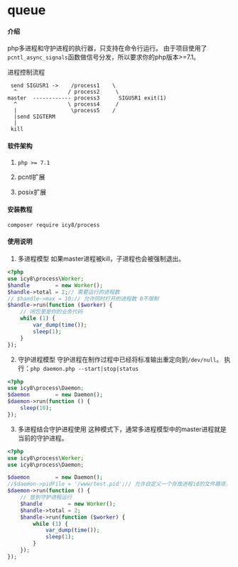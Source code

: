 # queue

#### 介绍
php多进程和守护进程的执行器，只支持在命令行运行。
由于项目使用了`pcntl_async_signals`函数做信号分发，所以要求你的php版本>=7.1。

进程控制流程

```
 send SIGUSR1 ->    /process1    \
  ^                / process2     \
master  ------------ process3      SIGUSR1 exit(1)
  ^                \ process4     /
  |                 \process5    /
  |send SIGTERM
  |
 kill
```

 #### 软件架构
 1. `php >= 7.1`

 2. pcntl扩展

 3. posix扩展

 #### 安装教程

 ```shell
composer require icy8/process
 ```

 #### 使用说明

 1. 多进程模型
 如果master进程被kill，子进程也会被强制退出。
 
 ```php
 <?php
 use icy8\process\Worker;
 $handle        = new Worker();
 $handle->total = 2;// 需要运行的进程数
 // $handle->max = 10;// 允许同时打开的进程数 0不限制
 $handle->run(function ($worker) {
     // 闭包里是你的业务代码    
     while (1) {
         var_dump(time());
         sleep(1);
     }
 });
 ```
 2. 守护进程模型
 守护进程在制作过程中已经将标准输出重定向到`/dev/null`。
执行：`php daemon.php --start|stop|status`
 
 ```php
 <?php
 use icy8\process\Daemon;
 $daemon        = new Daemon();
 $daemon->run(function () {    
     sleep(10);        
 });
 ```
 3. 多进程结合守护进程使用
 这种模式下，通常多进程模型中的master进程就是当前的守护进程。
 
 ```php
 <?php
 use icy8\process\Worker;
 use icy8\process\Daemon;
 
 $daemon        = new Daemon();
 //$daemon->pidFile = '/www/test.pid';// 允许自定义一个存放进程id的文件路径，一定要设置绝对路径
 $daemon->run(function () {
     // 放到守护进程运行
     $handle        = new Worker();
     $handle->total = 2;
     $handle->run(function ($worker) {
         while (1) {
             var_dump(time());
             sleep(1);
         }
     });
 });
 ```
 
 